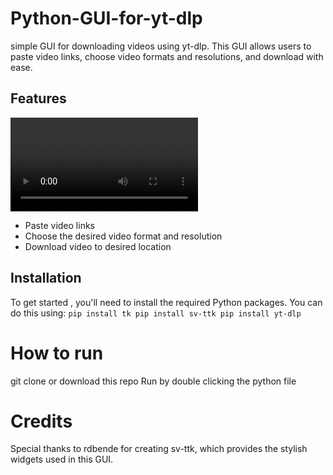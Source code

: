 # Python-GUI-for-yt-dlp

simple GUI for downloading videos using yt-dlp. This GUI allows users to paste video links, choose video formats and resolutions, and download with ease.

## Features

![Demo](Demo.mp4)

- Paste video links
- Choose the desired video format and resolution
- Download video to desired location

## Installation

To get started , you'll need to install the required Python packages. You can do this using:
`
pip install tk
pip install sv-ttk
pip install yt-dlp
`

# How to run
git clone or download this repo
Run by double clicking the python file

# Credits
Special thanks to rdbende for creating sv-ttk, which provides the stylish widgets used in this GUI.

